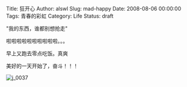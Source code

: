 Title: 狂开心
Author: alswl
Slug: mad-happy
Date: 2008-08-06 00:00:00
Tags: 青春的彩虹
Category: Life
Status: draft

"我的东西，谁都别想抢走"

啦啦啦啦啦啦啦啦啦啦。。。

早上又跑去零点吃饭。真爽

美好的一天开始了，奋斗！！！

![j_0037](https://ohsolnxaa.qnssl.com/upload_dropbox/200808/j_0037.gif)

